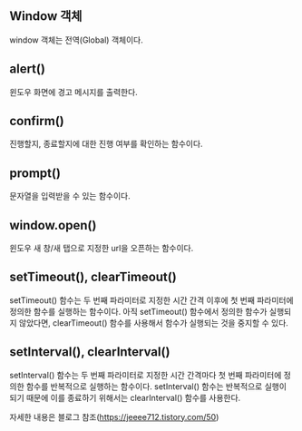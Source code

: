 ## Window 객체

window 객체는 전역(Global) 객체이다.

## alert()

윈도우 화면에 경고 메시지를 출력한다.

## confirm()

진행할지, 종료할지에 대한 진행 여부를 확인하는 함수이다.

## prompt()

문자열을 입력받을 수 있는 함수이다.

## window.open()

윈도우 새 창/새 탭으로 지정한 url을 오픈하는 함수이다.

## setTimeout(), clearTimeout()

setTimeout() 함수는 두 번째 파라미터로 지정한 시간 간격 이후에 첫 번째 파라미터에 정의한 함수를 실행하는 함수이다. 아직 setTimeout() 함수에서 정의한 함수가 실행되지 않았다면, clearTimeout() 함수를 사용해서 함수가 실행되는 것을 중지할 수 있다.

## setInterval(), clearInterval()

setInterval() 함수는 두 번째 파라미터로 지정한 시간 간격마다 첫 번째 파라미터에 정의한 함수를 반복적으로 실행하는 함수이다. setInterval() 함수는 반복적으로 실행이 되기 때문에 이를 종료하기 위해서는 clearInterval() 함수를 사용한다.

자세한 내용은 블로그 참조(https://jeeee712.tistory.com/50)
